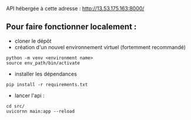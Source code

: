 API hébergée à cette adresse : http://13.53.175.163:8000/
## Pour faire fonctionner localement :
* cloner le dépôt
* création d'un nouvel environnement virtuel (fortemment recommandé)
```
python -m venv <environment name>
source env_path/bin/activate
```
* installer les dépendances
```
pip install -r requirements.txt
```
* lancer l'api :
```
cd src/
uvicornn main:app --reload
```
